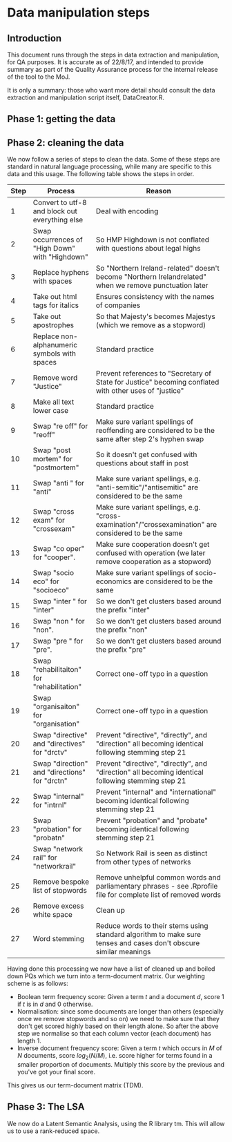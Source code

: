 # Data manipulation steps

## Introduction

This document runs through the steps in data extraction and manipulation, for QA purposes. It is accurate as of 22/8/17, and intended to provide summary as part of the Quality Assurance process for the internal release of the tool to the MoJ.

It is only a summary: those who want more detail should consult the data extraction and manipulation script itself, DataCreator.R.


## Phase 1: getting the data



## Phase 2: cleaning the data

We now follow a series of steps to clean the data. Some of these steps are standard in natural language processing, while many are specific to this data and this usage. The following table shows the steps in order.

| Step | Process                                          | Reason                                                                                                                |
| ---- | ------------------------------------------------ | --------------------------------------------------------------------------------------------------------------------- |
| 1    | Convert to utf-8 and block out everything else   | Deal with encoding                                                                                                    |
| 2    | Swap occurrences of "High Down" with "Highdown"  | So HMP Highdown is not conflated with questions about legal highs                                                     |
| 3    | Replace hyphens with spaces                      | So "Northern Ireland-related" doesn't become "Northern Irelandrelated" when we remove punctuation later               |
| 4    | Take out html tags for italics                   | Ensures consistency with the names of companies                                                                       |
| 5    | Take out apostrophes                             | So that Majesty's becomes Majestys (which we remove as a stopword)                                                    |
| 6    | Replace non-alphanumeric symbols with spaces     | Standard practice                                                                                                     |
| 7    | Remove word "Justice"                            | Prevent references to "Secretary of State for Justice" becoming conflated with other uses of "justice"                |
| 8    | Make all text lower case                         | Standard practice                                                                                                     |
| 9    | Swap "re off" for "reoff"                        | Make sure variant spellings of reoffending are considered to be the same after step 2's hyphen swap                   |
| 10   | Swap "post mortem" for "postmortem"              | So it doesn't get confused with questions about staff in post                                                         |
| 11   | Swap "anti " for "anti"                          | Make sure variant spellings, e.g. "anti-semitic"/"antisemitic" are considered to be the same                          |
| 12   | Swap "cross exam" for "crossexam"                | Make sure variant spellings, e.g. "cross-examination"/"crossexamination" are considered to be the same                |
| 13   | Swap "co oper" for "cooper".                     | Make sure cooperation doesn't get confused with operation (we later remove cooperation as a stopword)                 |
| 14   | Swap "socio eco" for "socioeco"                  | Make sure variant spellings of socio-economics are considered to be the same                                          |
| 15   | Swap "inter " for "inter"                        | So we don't get clusters based around the prefix "inter"                                                              |
| 16   | Swap "non " for "non".                           | So we don't get clusters based around the prefix "non"                                                                |
| 17   | Swap "pre " for "pre".                           | So we don't get clusters based around the prefix "pre"                                                                |
| 18   | Swap "rehabilitaiton" for "rehabilitation"       | Correct one-off typo in a question                                                                                    |
| 19   | Swap "organisaiton" for "organisation"           | Correct one-off typo in a question                                                                                    |
| 20   | Swap "directive" and "directives" for "drctv"    | Prevent "directive", "directly", and "direction" all becoming identical following stemming step 21                    |
| 21   | Swap "direction" and "directions" for "drctn"    | Prevent "directive", "directly", and "direction" all becoming identical following stemming step 21                    |
| 22   | Swap "internal" for "intrnl"                     | Prevent "internal" and "international" becoming identical following stemming step 21                                  |
| 23   | Swap "probation" for "probatn"                   | Prevent "probation" and "probate" becoming identical following stemming step 21                                       |
| 24   | Swap "network rail" for "networkrail"            | So Network Rail is seen as distinct from other types of networks                                                      |
| 25   | Remove bespoke list of stopwords                 | Remove unhelpful common words and parliamentary phrases - see .Rprofile file for complete list of removed words       |
| 26   | Remove excess white space                        | Clean up                                                                                                              |
| 27   | Word stemming                                    | Reduce words to their stems using standard algorithm to make sure tenses and cases don't obscure similar meanings     |

Having done this processing we now have a list of cleaned up and boiled down PQs which we turn into a term-document matrix. Our weighting scheme is as follows:

 * Boolean term frequency score: Given a term *t* and a document *d*, score 1 if *t* is in *d* and 0 otherwise.
 * Normalisation: since some documents are longer than others (especially once we remove stopwords and so on) we need to make sure that they don't get scored highly based on their length alone. So after the above step we normalise so that each column vector (each document) has length 1.
 * Inverse document frequency score: Given a term *t* which occurs in *M* of *N* documents, score *log*<sub>2</sub>(*N*/*M*), i.e. score higher for terms found in a smaller proportion of documents. Multiply this score by the previous and you've got your final score.

This gives us our term-document matrix (TDM).

## Phase 3: The LSA

We now do a Latent Semantic Analysis, using the R library tm. This will allow us to use a rank-reduced space.
